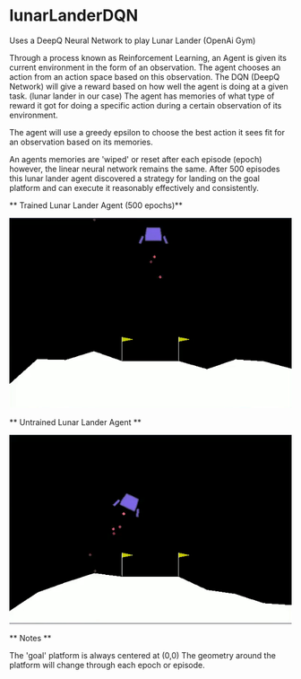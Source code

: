 # lunarLanderDQN
Uses a DeepQ Neural Network to play Lunar Lander (OpenAi Gym)

Through a process known as Reinforcement Learning, an Agent is given its current environment in the form of an 
observation. The agent chooses an action from an action space based on this observation. The DQN (DeepQ Network) will 
give a reward based on how well the agent is doing at a given task. (lunar lander in our case)
The agent has memories of what type of reward it got for doing a specific action during a certain observation of its environment.

The agent will use a greedy epsilon to choose the best action it sees fit for an observation based on its memories.

An agents memories are 'wiped' or reset after each episode (epoch) however, the linear neural network remains the same. After 500 episodes 
this lunar lander agent discovered a strategy for landing on the goal platform and can execute it reasonably effectively and consistently.

** Trained Lunar Lander Agent (500 epochs)**  

![](visuals/untrainedGIF.gif)

** Untrained Lunar Lander Agent **  

![](visuals/trainedGIF.gif)

** Notes **  

The 'goal' platform is always centered at (0,0)
The geometry around the platform will change through each epoch or episode.
